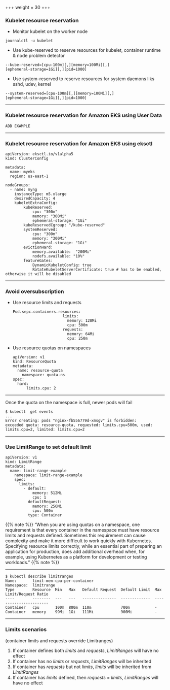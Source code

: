 +++
weight = 30
+++

### Kubelet resource reservation

- Monitor kubelet on the worker node

```
journalctl -u kubelet
```

- Use kube-reserved to reserve resources for kubelet, container runtime & node problem detector

```
--kube-reserved=[cpu-100m][,][memory=100Mi][,]
[ephemeral-storage=1Gi][,][pid=1000]
```

- Use system-reserved to reserve resources for system daemons liks sshd, udev, kernel
```
--system-reserved=[cpu-100m][,][memory=100Mi][,]
[ephemeral-storage=1Gi][,][pid=1000]
```

---

### Kubelet resource reservation for Amazon EKS using User Data

```
ADD EXAMPLE
```

---

### Kubelet resource reservation for Amazon EKS using eksctl

```
apiVersion: eksctl.io/v1alpha5
kind: ClusterConfig

metadata:
  name: myeks
  region: us-east-1

nodeGroups:
  - name: myng
    instanceType: m5.xlarge
    desiredCapacity: 4
    kubeletExtraConfig:
        kubeReserved:
            cpu: "300m"
            memory: "300Mi"
            ephemeral-storage: "1Gi"
        kubeReservedCgroup: "/kube-reserved"
        systemReserved:
            cpu: "300m"
            memory: "300Mi"
            ephemeral-storage: "1Gi"
        evictionHard:
            memory.available:  "200Mi"
            nodefs.available: "10%"
        featureGates:
            DynamicKubeletConfig: true
            RotateKubeletServerCertificate: true # has to be enabled, otherwise it will be disabled
```

---

### Avoid oversubscription

- Use resource limits and requests

    ```
    Pod.sepc.containers.resources: 
                          limits: 
                            memory: 128Mi 
                            cpu: 500m 
                          requests:
                            memory: 64Mi 
                            cpu: 250m
    ```
- Use resource quotas on namespaces
    ```
    apiVersion: v1 
    kind: ResourceQuota 
    metadata: 
      name: resource-quota 
        namespace: quota-ns
    spec: 
      hard: 
          limits.cpu: 2
    ```

---

Once the quota on the namespace is full, newer pods will fail

```
$ kubectl  get events
...
Error creating: pods "nginx-fb556779d-xmsgv" is forbidden: 
exceeded quota: resource-quota, requested: limits.cpu=500m, used: limits.cpu=2, limited: limits.cpu=2
```

---

### Use **LimitRange** to set default limit

```
apiVersion: v1 
kind: LimitRange 
metadata: 
  name: limit-range-example 
    namespace: limit-range-example 
    spec: 
      limits: 
        - default: 
            memory: 512Mi 
            cpu: 1 
          defaultRequest: 
            memory: 256Mi 
            cpu: 500m 
          type: Container
```

{{% note %}}
“When you are using quotas on a namespace, one requirement is that every container in the namespace must have resource limits and requests defined. Sometimes this requirement can cause complexity and make it more difficult to work quickly with Kubernetes. Specifying resource limits correctly, while an essential part of preparing an application for production, does add additional overhead when, for example, using Kubernetes as a platform for development or testing workloads.”
{{% note %}}

---

```
$ kubectl describe limitranges 
Name:       limit-mem-cpu-per-container
Namespace:  limitrange
Type        Resource  Min   Max   Default Request  Default Limit  Max Limit/Request Ratio
----        --------  ---   ---   ---------------  -------------  -----------------------
Container   cpu       100m  800m  110m             700m           -
Container   memory    99Mi  1Gi   111Mi            900Mi          -
```

---

### Limits scenarios 

(container limits and requests override Limitranges)

1. If container defines both *limits* and *requests*, *LimitRanges* will have no effect
2. If container has no *limits* or *requests*, *LimitRanges* will be inherited
3. If container has *requests* but not *limits*, *limits* will be inherited from *LimitRanges*
4. If container has *limits* defined, then *requests* = *limits*, *LimitRanges* will have no effect

